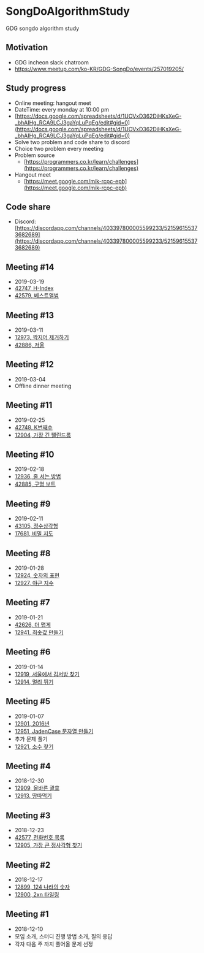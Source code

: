 # SongDoAlgorithmStudy

GDG songdo algorithm study

## Motivation

- GDG incheon slack chatroom
- https://www.meetup.com/ko-KR/GDG-SongDo/events/257019205/

## Study progress

- Online meeting: hangout meet
- DateTime: every monday at 10:00 pm
- [https://docs.google.com/spreadsheets/d/1UOVxD362DiHKsXeG-_bhAIHg_RCA9LCJ3gaYqLuPqEg/edit#gid=0](https://docs.google.com/spreadsheets/d/1UOVxD362DiHKsXeG-_bhAIHg_RCA9LCJ3gaYqLuPqEg/edit#gid=0)
- Solve two problem and code share to discord
- Choice two problem every meeting
- Problem source
  - [https://programmers.co.kr/learn/challenges](https://programmers.co.kr/learn/challenges)
- Hangout meet
  - [https://meet.google.com/mik-rcpc-epb](https://meet.google.com/mik-rcpc-epb)

## Code share

- Discord: [https://discordapp.com/channels/403397800005599233/521596155373682689](https://discordapp.com/channels/403397800005599233/521596155373682689)

## Meeting #14

- 2019-03-19
- [42747, H-Index](https://github.com/jongfeel/SongDoAlgorithmStudy/tree/master/Problems/42747)
- [42579, 베스트앨범](https://github.com/jongfeel/SongDoAlgorithmStudy/tree/master/Problems/42579)

## Meeting #13

- 2019-03-11
- [12973, 짝지어 제거하기](https://github.com/jongfeel/SongDoAlgorithmStudy/tree/master/Problems/12973)
- [42886, 저울](https://github.com/jongfeel/SongDoAlgorithmStudy/tree/master/Problems/42886)

## Meeting #12

- 2019-03-04
- Offline dinner meeting

## Meeting #11

- 2019-02-25
- [42748, K번째수](https://github.com/jongfeel/SongDoAlgorithmStudy/tree/master/Problems/42748)
- [12904, 가장 긴 팰린드롬](https://github.com/jongfeel/SongDoAlgorithmStudy/tree/master/Problems/12904)

## Meeting #10

- 2019-02-18
- [12936, 줄 서는 방법](https://github.com/jongfeel/SongDoAlgorithmStudy/tree/master/Problems/12936)
- [42885, 구명 보트](https://github.com/jongfeel/SongDoAlgorithmStudy/tree/master/Problems/42885)

## Meeting #9

- 2019-02-11
- [43105, 정수삼각형](https://github.com/jongfeel/SongDoAlgorithmStudy/tree/master/Problems/43105)
- [17681, 비밀 지도](https://github.com/jongfeel/SongDoAlgorithmStudy/tree/master/Problems/17681)

## Meeting #8

- 2019-01-28
- [12924, 숫자의 표현](https://github.com/jongfeel/SongDoAlgorithmStudy/tree/master/Problems/12924)
- [12927, 야근 지수](https://github.com/jongfeel/SongDoAlgorithmStudy/tree/master/Problems/12927)

## Meeting #7

- 2019-01-21
- [42626, 더 맵게](https://github.com/jongfeel/SongDoAlgorithmStudy/tree/master/Problems/42626)
- [12941, 최솟값 만들기](https://github.com/jongfeel/SongDoAlgorithmStudy/tree/master/Problems/12941)

## Meeting #6

- 2019-01-14
- [12919, 서울에서 김서방 찾기](https://github.com/jongfeel/SongDoAlgorithmStudy/tree/master/Problems/12919)
- [12914, 멀리 뛰기](https://github.com/jongfeel/SongDoAlgorithmStudy/tree/master/Problems/12914)

## Meeting #5

- 2019-01-07
- [12901, 2016년](https://github.com/jongfeel/SongDoAlgorithmStudy/tree/master/Problems/12901)
- [12951, JadenCase 문자열 만들기](https://github.com/jongfeel/SongDoAlgorithmStudy/tree/master/Problems/12951)
- 추가 문제 풀기
- [12921, 소수 찾기](https://github.com/jongfeel/SongDoAlgorithmStudy/tree/master/Problems/12921)

## Meeting #4

- 2018-12-30
- [12909, 올바른 괄호](https://github.com/jongfeel/SongDoAlgorithmStudy/tree/master/Problems/12909)
- [12913, 땅따먹기](https://github.com/jongfeel/SongDoAlgorithmStudy/tree/master/Problems/12913)

## Meeting #3

- 2018-12-23
- [42577, 전화번호 목록](https://github.com/jongfeel/SongDoAlgorithmStudy/tree/master/Problems/42577)
- [12905, 가장 큰 정사각형 찾기](https://github.com/jongfeel/SongDoAlgorithmStudy/tree/master/Problems/12905)

## Meeting #2

- 2018-12-17
- [12899, 124 나라의 숫자](https://github.com/jongfeel/SongDoAlgorithmStudy/tree/master/Problems/12899)
- [12900, 2xn 타일링](https://github.com/jongfeel/SongDoAlgorithmStudy/tree/master/Problems/12900)

## Meeting #1

- 2018-12-10
- 모임 소개, 스터디 진행 방법 소개, 질의 응답
- 각자 다음 주 까지 풀어올 문제 선정